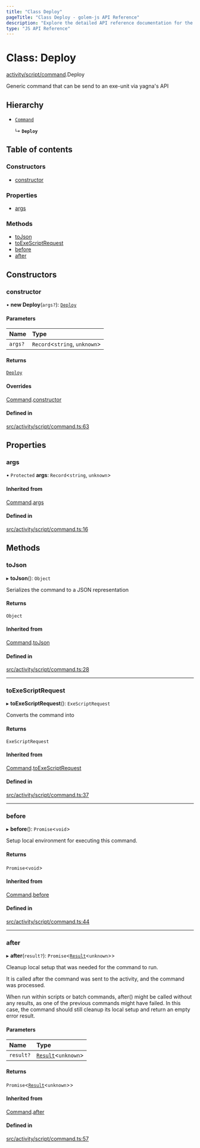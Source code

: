 ```yaml
---
title: "Class Deploy"
pageTitle: "Class Deploy - golem-js API Reference"
description: "Explore the detailed API reference documentation for the Class Deploy within the golem-js SDK for the Golem Network."
type: "JS API Reference"
---
```

# Class: Deploy

[activity/script/command](../modules/activity_script_command).Deploy

Generic command that can be send to an exe-unit via yagna's API

## Hierarchy

- [`Command`](activity_script_command.Command)

  ↳ **`Deploy`**

## Table of contents

### Constructors

- [constructor](activity_script_command.Deploy#constructor)

### Properties

- [args](activity_script_command.Deploy#args)

### Methods

- [toJson](activity_script_command.Deploy#tojson)
- [toExeScriptRequest](activity_script_command.Deploy#toexescriptrequest)
- [before](activity_script_command.Deploy#before)
- [after](activity_script_command.Deploy#after)

## Constructors

### constructor

• **new Deploy**(`args?`): [`Deploy`](activity_script_command.Deploy)

#### Parameters

| Name | Type |
| :------ | :------ |
| `args?` | `Record`\<`string`, `unknown`\> |

#### Returns

[`Deploy`](activity_script_command.Deploy)

#### Overrides

[Command](activity_script_command.Command).[constructor](activity_script_command.Command#constructor)

#### Defined in

[src/activity/script/command.ts:63](https://github.com/golemfactory/golem-js/blob/570126bc/src/activity/script/command.ts#L63)

## Properties

### args

• `Protected` **args**: `Record`\<`string`, `unknown`\>

#### Inherited from

[Command](activity_script_command.Command).[args](activity_script_command.Command#args)

#### Defined in

[src/activity/script/command.ts:16](https://github.com/golemfactory/golem-js/blob/570126bc/src/activity/script/command.ts#L16)

## Methods

### toJson

▸ **toJson**(): `Object`

Serializes the command to a JSON representation

#### Returns

`Object`

#### Inherited from

[Command](activity_script_command.Command).[toJson](activity_script_command.Command#tojson)

#### Defined in

[src/activity/script/command.ts:28](https://github.com/golemfactory/golem-js/blob/570126bc/src/activity/script/command.ts#L28)

___

### toExeScriptRequest

▸ **toExeScriptRequest**(): `ExeScriptRequest`

Converts the command into

#### Returns

`ExeScriptRequest`

#### Inherited from

[Command](activity_script_command.Command).[toExeScriptRequest](activity_script_command.Command#toexescriptrequest)

#### Defined in

[src/activity/script/command.ts:37](https://github.com/golemfactory/golem-js/blob/570126bc/src/activity/script/command.ts#L37)

___

### before

▸ **before**(): `Promise`\<`void`\>

Setup local environment for executing this command.

#### Returns

`Promise`\<`void`\>

#### Inherited from

[Command](activity_script_command.Command).[before](activity_script_command.Command#before)

#### Defined in

[src/activity/script/command.ts:44](https://github.com/golemfactory/golem-js/blob/570126bc/src/activity/script/command.ts#L44)

___

### after

▸ **after**(`result?`): `Promise`\<[`Result`](activity_results.Result)\<`unknown`\>\>

Cleanup local setup that was needed for the command to run.

It is called after the command was sent to the activity, and the command was processed.

When run within scripts or batch commands, after() might be called without any results, as one of the previous
commands might have failed. In this case, the command should still cleanup its local setup and return an empty
error result.

#### Parameters

| Name | Type |
| :------ | :------ |
| `result?` | [`Result`](activity_results.Result)\<`unknown`\> |

#### Returns

`Promise`\<[`Result`](activity_results.Result)\<`unknown`\>\>

#### Inherited from

[Command](activity_script_command.Command).[after](activity_script_command.Command#after)

#### Defined in

[src/activity/script/command.ts:57](https://github.com/golemfactory/golem-js/blob/570126bc/src/activity/script/command.ts#L57)
